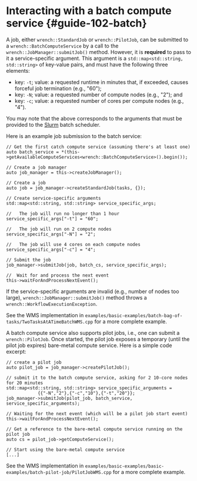 Interacting with a batch compute service         {#guide-102-batch}
============

A job, either `wrench::StandardJob` or `wrench::PilotJob`, 
can be submitted to a `wrench::BatchComputeService` by a  call
to the `wrench::JobManager::submitJob()` method. However, it is
**required** to pass to it a service-specific argument. This argument
is a `std::map<std::string, std::string>` of
key-value pairs, and must have the following three elements:

  - key: `-t`; value: a requested runtime in minutes that, if exceeded, causes forceful job termination (e.g., "60");
  - key: `-N`; value: a requested number of compute nodes (e.g., "2"); and
  - key: `-c`; value: a requested number of cores per compute nodes (e.g., "4").

You may note that the above corresponds to the arguments that must be
provided to the [Slurm](https://slurm.schedmd.com/) batch scheduler.

Here is an example job submission to the batch service:

~~~~~~~~~~~~~{.cpp}
// Get the first catch compute service (assuming there's at least one)
auto batch_service = *(this->getAvailableComputeServices<wrench::BatchComputeService>().begin());

// Create a job manager
auto job_manager = this->createJobManager();

// Create a job
auto job = job_manager->createStandardJob(tasks, {});

// Create service-specific arguments
std::map<std::string, std::string> service_specific_args;

//   The job will run no longer than 1 hour
service_specific_args["-t"] = "60";

//   The job will run on 2 compute nodes
service_specific_args["-N"] = "2";

//   The job will use 4 cores on each compute nodes
service_specific_args["-c"] = "4";

// Submit the job
job_manager->submitJob(job, batch_cs, service_specific_args);

//  Wait for and process the next event
this->waitForAndProcessNextEvent();
~~~~~~~~~~~~~

If the service-specific arguments are invalid (e.g., number of nodes too
large), `wrench::JobManager::submitJob()` method throws a
`wrench::WorkflowExecutionException`.

See the WMS implementation in `examples/basic-examples/batch-bag-of-tasks/TwoTasksAtATimeBatchWMS.cpp` for a more complete example.


A batch compute service also supports pilot jobs, i.e., one can submit a `wrench::PilotJob`. Once started, the pilot job exposes a temporary  (until the pilot job expires) bare-metal compute service. Here is a simple code excerpt:

~~~~~~~~~~~~~{.cpp}
// create a pilot job
auto pilot_job = job_manager->createPilotJob();

// submit it to the batch compute service, asking for 2 10-core nodes for 20 minutes
std::map<std::string, std::string> service_specific_arguments = 
            {{"-N","2"},{"-c","10"},{"-t","20"}};
job_manager->submitJob(pilot_job, batch_service, service_specific_arguments);

// Waiting for the next event (which will be a pilot job start event)
this->waitForAndProcessNextEvent();

// Get a reference to the bare-metal compute service running on the pilot job
auto cs = pilot_job->getComputeService();

// Start using the bare-metal compute service
[...]

~~~~~~~~~~~~~

See the WMS implementation in `examples/basic-examples/basic-examples/batch-pilot-job/PilotJobWMS.cpp` for a more complete example.

